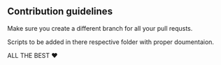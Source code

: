 ## Contribution guidelines
Make sure you create a different branch for all your pull requsts.

Scripts to be added in there respective folder with proper doumentaion.

ALL THE BEST ❤️

